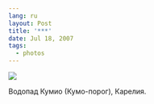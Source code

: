 ```yaml
---
lang: ru
layout: Post
title: '***'
date: Jul 18, 2007
tags:
  - photos
---
```


![](photo://Sapegin_Artem_20D_2007-07-11_397-9717)

Водопад Кумио (Кумо-порог), Карелия.
